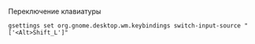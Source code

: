 Переключение клавиатуры
```shell
gsettings set org.gnome.desktop.wm.keybindings switch-input-source "['<Alt>Shift_L']"
```